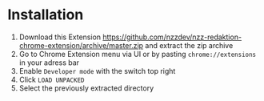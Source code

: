 # Installation

1. Download this Extension https://github.com/nzzdev/nzz-redaktion-chrome-extension/archive/master.zip and extract the zip archive
2. Go to Chrome Extension menu via UI or by pasting `chrome://extensions` in your adress bar
3. Enable `Developer mode` with the switch top right
4. Click `LOAD UNPACKED`
5. Select the previously extracted directory
